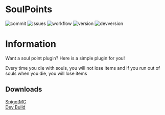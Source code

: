 # SoulPoints
![commit](https://img.shields.io/github/last-commit/VoChiDanh/SoulPoints?label=Last%20Update)
![issues](https://img.shields.io/github/issues/VoChiDanh/SoulPoints?label=Issues)
![workflow](https://img.shields.io/github/workflow/status/VoChiDanh/SoulPoints/Build%20&%20Upload?label=Dev%20Build)
![version](https://img.shields.io/spiget/version/96396?label=SpigotMC%20Version)
![devversion](https://img.shields.io/github/release/VoChiDanh/SoulPoints.svg?label=Dev%20Build%20Version)

# Information
Want a soul point plugin? Here is a simple plugin for you!

Every time you die with souls, you will not lose items and if you run out of souls when you die, you will lose items

## Downloads
[SpigotMC](https://www.spigotmc.org/resources/soulpoints.96396/)<br>
[Dev Build](https://github.com/VoChiDanh/SoulPoints/releases)
